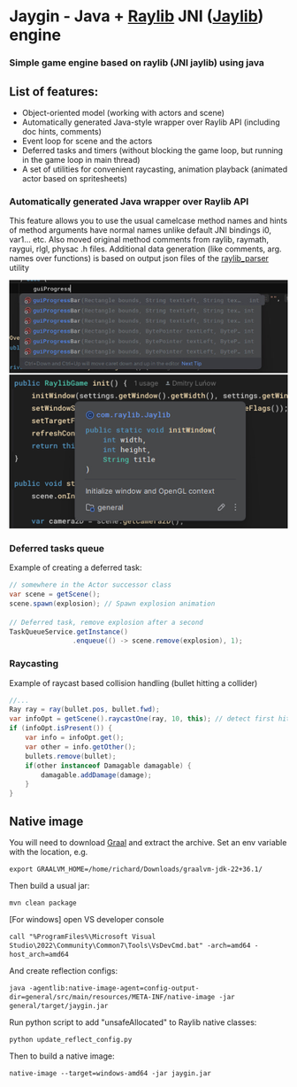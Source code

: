 # Jaygin - Java + [Raylib](https://github.com/raysan5/raylib) JNI ([Jaylib](https://github.com/electronstudio/jaylib)) engine
### Simple game engine based on raylib (JNI jaylib) using java

## List of features:
- Object-oriented model (working with actors and scene)
- Automatically generated Java-style wrapper over Raylib API (including doc hints, comments)
- Event loop for scene and the actors
- Deferred tasks and timers (without blocking the game loop, but running in the game loop in main thread)
- A set of utilities for convenient raycasting, animation playback (animated actor based on spritesheets)

### Automatically generated Java wrapper over Raylib API

This feature allows you to use the usual camelcase method names and hints of method arguments have normal names unlike default JNI bindings i0, var1... etc.
Also moved original method comments from raylib, raymath, raygui, rlgl, physac .h files.
Additional data generation (like comments, arg. names over functions) is based on output json files of the [raylib_parser](https://github.com/raysan5/raylib/tree/master/parser) utility

![Hints Example](https://github.com/ummo93/Jaygin/blob/master/example.jpg?raw=true)
![Description Example](https://github.com/ummo93/Jaygin/blob/master/example2.jpg?raw=true)

### Deferred tasks queue

Example of creating a deferred task:

```java
// somewhere in the Actor successor class
var scene = getScene();
scene.spawn(explosion); // Spawn explosion animation

// Deferred task, remove explosion after a second
TaskQueueService.getInstance()
                .enqueue(() -> scene.remove(explosion), 1);
```

### Raycasting

Example of raycast based collision handling (bullet hitting a collider)

```java
//...
Ray ray = ray(bullet.pos, bullet.fwd);
var infoOpt = getScene().raycastOne(ray, 10, this); // detect first hit
if (infoOpt.isPresent()) {
    var info = infoOpt.get();
    var other = info.getOther();
    bullets.remove(bullet);
    if(other instanceof Damagable damagable) {
        damagable.addDamage(damage);
    }
}
```

## Native image

You will need to download [Graal](https://www.graalvm.org/downloads/) and extract the archive.  Set an env variable
with the location, e.g.

    export GRAALVM_HOME=/home/richard/Downloads/graalvm-jdk-22+36.1/

Then build a usual jar:

    mvn clean package

[For windows] open VS developer console

    call "%ProgramFiles%\Microsoft Visual Studio\2022\Community\Common7\Tools\VsDevCmd.bat" -arch=amd64 -host_arch=amd64

And create reflection configs:

    java -agentlib:native-image-agent=config-output-dir=general/src/main/resources/META-INF/native-image -jar general/target/jaygin.jar

Run python script to add "unsafeAllocated" to Raylib native classes:

    python update_reflect_config.py

Then to build a native image:

    native-image --target=windows-amd64 -jar jaygin.jar






